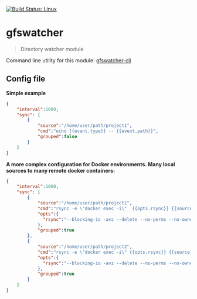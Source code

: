 [![Build Status: Linux](https://api.travis-ci.org/gonzalophp/gfswatcher.svg?branch=master)](https://travis-ci.org/gonzalophp/gfswatcher)

# gfswatcher
> Directory watcher module

Command line utility for this module: <a href="https://www.npmjs.com/package/gfswatcher-cli">gfswatcher-cli</a>

## Config file

**Simple example**

```json
{
    "interval":1000,
    "sync": [
        {
            "source":"/home/user/path/project1",
            "cmd":"echo {{event.type}} -- {{event.path}}",
            "grouped":false
        }
    ]
}
```


**A more complex configuration for Docker environments. Many local sources to many remote docker containers:**

```json
{
    "interval":1000,
    "sync": [
        {
            "source":"/home/user/path/project1",
            "cmd":"rsync -e \"docker exec -i\"  {{opts.rsync}} {{source}}/. CONTAINER1:/home/sites/dir; rsync -e \"docker exec -i\" {{opts.rsync}} {{source}}/. CONTAINER2:/home/sites/dir",
            "opts":{
              "rsync":"--blocking-io -avz --delete --no-perms --no-owner --no-group --exclude-from=\"{{source}}/.dockerignore\" --exclude-from=\"{{source}}/.gitignore\" --exclude=\"{{source}}/web/images/upload\" --checksum --no-times --itemize-changes"
            },
            "grouped":true
        },
        {
            "source":"/home/user/path/project2",
            "cmd":"rsync -e \"docker exec -i\" {{opts.rsync}} {{source}}/. CONTAINER1:/home/sites/dir/vendor/brand/project; rsync -e \"docker exec -i\" {{opts.rsync}} {{source}}/. CONTAINER2:/home/sites/dir/vendor/brand/project",
            "opts":{
              "rsync":"--blocking-io -avz --delete --no-perms --no-owner --no-group --exclude-from=\"{{source}}/.dockerignore\" --exclude-from=\"{{source}}/.gitignore\" --exclude=\"{{source}}/web/images/upload\" --checksum --no-times --itemize-changes"
            },
            "grouped":true
        }
    ]
}
```

